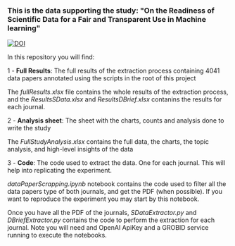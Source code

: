 ### This is the data supporting the study: "On the Readiness of Scientific Data for a Fair and Transparent Use in Machine learning"
[![DOI](https://zenodo.org/badge/692880864.svg)](https://zenodo.org/doi/10.5281/zenodo.10514145)


In this repository you will find:

1 - **Full Results**: The full results of the extraction process containing 4041 data papers annotated using the scripts in the root of this project

The *fullResults.xlsx* file contains the whole results of the extraction process, and the *ResultsSData.xlsx* and *ResultsDBrief.xlsx* contanins the results for each journal.

2 - **Analysis sheet**: The sheet with the charts, counts and analysis done to write the study

The *FullStudyAnalysis.xlsx* contains the full data, the charts, the topic analysis, and high-level insights of the data

3 - **Code**: The code used to extract the data. One for each journal. This will help into replicating the experiment.

*dataPaperScrapping.ipynb* notebook contains the code used to filter all the data papers type of both journals, and get the PDF (when possible). If you want to reproduce the experiment you may start by this notebook.

Once you have all the PDF of the journals, *SDataExtractor.py* and *DBriefExtractor.py* contains the code to perform the extraction for each journal. Note you will need and OpenAI ApiKey and a GROBID service running to execute the notebooks.




